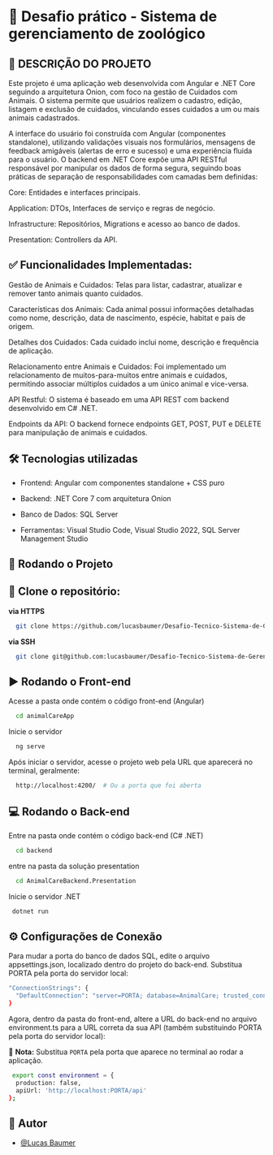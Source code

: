 
# 🐾 Desafio prático - Sistema de gerenciamento de zoológico 

## 📌 DESCRIÇÃO DO PROJETO
Este projeto é uma aplicação web desenvolvida com Angular e .NET Core seguindo a arquitetura Onion, com foco na gestão de Cuidados com Animais. O sistema permite que usuários realizem o cadastro, edição, listagem e exclusão de cuidados, vinculando esses cuidados a um ou mais animais cadastrados.

A interface do usuário foi construída com Angular (componentes standalone), utilizando validações visuais nos formulários, mensagens de feedback amigáveis (alertas de erro e sucesso) e uma experiência fluida para o usuário. O backend em .NET Core expõe uma API RESTful responsável por manipular os dados de forma segura, seguindo boas práticas de separação de responsabilidades com camadas bem definidas:

Core: Entidades e interfaces principais.

Application: DTOs, Interfaces de serviço e regras de negócio.

Infrastructure: Repositórios, Migrations e acesso ao banco de dados.

Presentation: Controllers da API.

## ✅ Funcionalidades Implementadas:
Gestão de Animais e Cuidados: Telas para listar, cadastrar, atualizar e remover tanto animais quanto cuidados.

Características dos Animais: Cada animal possui informações detalhadas como nome, descrição, data de nascimento, espécie, habitat e país de origem.

Detalhes dos Cuidados: Cada cuidado inclui nome, descrição e frequência de aplicação.

Relacionamento entre Animais e Cuidados: Foi implementado um relacionamento de muitos-para-muitos entre animais e cuidados, permitindo associar múltiplos cuidados a um único animal e vice-versa.

API Restful: O sistema é baseado em uma API REST com backend desenvolvido em C# .NET.

Endpoints da API: O backend fornece endpoints GET, POST, PUT e DELETE para manipulação de animais e cuidados.

## 🛠️ Tecnologias utilizadas

- Frontend: Angular com componentes standalone + CSS puro

- Backend: .NET Core 7 com arquitetura Onion

- Banco de Dados: SQL Server

- Ferramentas: Visual Studio Code, Visual Studio 2022, SQL Server Management Studio

## 🚀 Rodando o Projeto

## 🔁 Clone o repositório: 

**via HTTPS**

```bash
  git clone https://github.com/lucasbaumer/Desafio-Tecnico-Sistema-de-Gerenciamento-de-Zoologico.git
```
  **via SSH**
```bash
  git clone git@github.com:lucasbaumer/Desafio-Tecnico-Sistema-de-Gerenciamento-de-Zoologico.git
```

## ▶️ Rodando o Front-end

Acesse a pasta onde contém o código front-end (Angular) 

```bash
  cd animalCareApp
```

Inicie o servidor

```bash
  ng serve
```

Após iniciar o servidor, acesse o projeto web pela URL que aparecerá no terminal, geralmente:
```bash
  http://localhost:4200/  # Ou a porta que foi aberta
```

## 💻 Rodando o Back-end

Entre na pasta onde contém o código back-end (C# .NET)  
```bash
  cd backend
```
entre na pasta da solução presentation

```bash
  cd AnimalCareBackend.Presentation
```

Inicie o servidor .NET

```bash
 dotnet run
```

## ⚙️ Configurações de Conexão
Para mudar a porta do banco de dados SQL, edite o arquivo appsettings.json, localizado dentro do projeto do back-end. Substitua PORTA pela porta do servidor local:

```bash
"ConnectionStrings": {
  "DefaultConnection": "server=PORTA; database=AnimalCare; trusted_connection=true; trustservercertificate=true"
}
```

Agora, dentro da pasta do front-end, altere a URL do back-end no arquivo environment.ts para a URL correta da sua API (também substituindo PORTA pela porta do servidor local):

📌 **Nota:** Substitua `PORTA` pela porta que aparece no terminal ao rodar a aplicação.
```bash
 export const environment = {
  production: false,
  apiUrl: 'http://localhost:PORTA/api'
};
```

## 👤 Autor

- [@Lucas Baumer](https://www.github.com/lucasbaumer)




